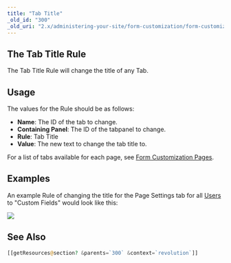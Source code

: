 ```yaml
---
title: "Tab Title"
_old_id: "300"
_old_uri: "2.x/administering-your-site/form-customization/form-customization-rules/tab-title"
---
```


## The Tab Title Rule

The Tab Title Rule will change the title of any Tab.

## Usage

The values for the Rule should be as follows:

- **Name**: The ID of the tab to change.
- **Containing Panel**: The ID of the tabpanel to change.
- **Rule**: Tab Title
- **Value**: The new text to change the tab title to.

For a list of tabs available for each page, see [Form Customization Pages](display/revolution20/Form+Customization+Pages "Form Customization Pages").

## Examples

An example Rule of changing the title for the Page Settings tab for all [Users](display/revolution20/Users "Users") to "Custom Fields" would look like this:

![](download/attachments/18678095/fc-tabTitle.png?version=1&modificationDate=1280153333000)

## See Also

``` php 
[[getResources@section? &parents=`300` &context=`revolution`]]
```